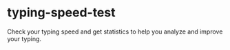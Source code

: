 # typing-speed-test
Check your typing speed and get statistics to help you analyze and improve your typing.
